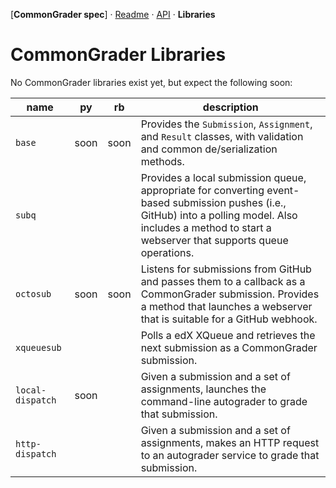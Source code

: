 [**CommonGrader spec**] · [Readme](<README.md>) · [API](<api.md>) ·
**Libraries**

CommonGrader Libraries
======================

No CommonGrader libraries exist yet, but expect the following soon:

| name             | py   | rb   | description                                                                                                                                                                                                  |
|------------------|------|------|--------------------------------------------------------------------------------------------------------------------------------------------------------------------------------------------------------------|
| `base`           | soon | soon | Provides the `Submission`, `Assignment`, and `Result` classes, with validation and common de/serialization methods.                                                                                          |
| `subq`           |      |      | Provides a local submission queue, appropriate for converting event-based submission pushes (i.e., GitHub) into a polling model. Also includes a method to start a webserver that supports queue operations. |
| `octosub`        | soon | soon | Listens for submissions from GitHub and passes them to a callback as a CommonGrader submission. Provides a method that launches a webserver that is suitable for a GitHub webhook.                           |
| `xqueuesub`      |      |      | Polls a edX XQueue and retrieves the next submission as a CommonGrader submission.                                                                                                                           |
| `local-dispatch` | soon |      | Given a submission and a set of assignments, launches the command-line autograder to grade that submission.                                                                                                  |
| `http-dispatch`  |      |      | Given a submission and a set of assignments, makes an HTTP request to an autograder service to grade that submission.                                                                                        |
